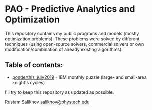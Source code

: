 # PAO - Predictive Analytics and Optimization
This repository contains my public programs and models (mostly optimization problems). These problems were solved by different techniques (using open-source solvers, commercial solvers or own modification/combination of already existing algorithms). 
## Table of contents:
* [ponderthis_july2019](ponderthis_july2019/README.md) - IBM monthly puzzle (large- and small-area knight's cycles)

I'll try to keep this repository as updated as possible.

Rustam Salikhov
salikhov@phystech.edu
